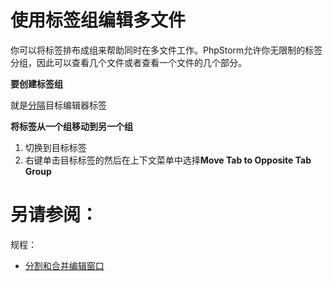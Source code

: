 # 使用标签组编辑多文件


你可以将标签排布成组来帮助同时在多文件工作。PhpStorm允许你无限制的标签分组，因此可以查看几个文件或者查看一个文件的几个部分。

**要创建标签组**

就是[分隔](/如何使用/常规指南/PhpStorm编辑器/管理编辑器标签页/分割和合并编辑窗口.md)目标编辑器标签

**将标签从一个组移动到另一个组**

1. 切换到目标标签
2. 右键单击目标标签的然后在上下文菜单中选择**Move Tab to Opposite Tab Group**



# 另请参阅：

规程：

* [分割和合并编辑窗口](/如何使用/常规指南/PhpStorm编辑器/管理编辑器标签页/分割和合并编辑窗口.md)